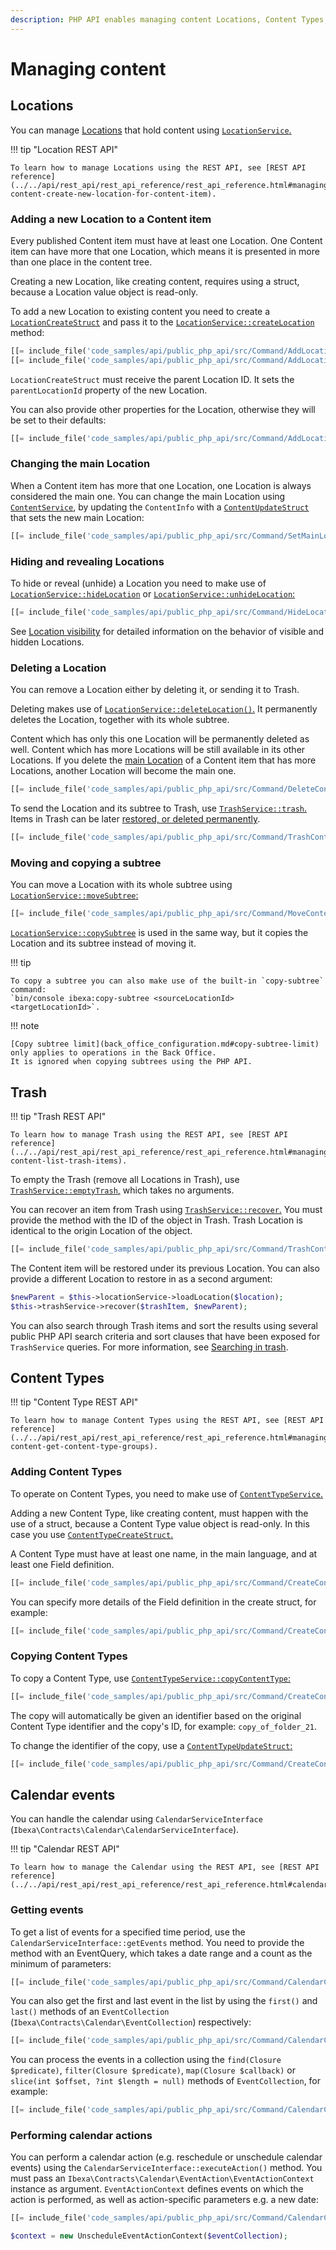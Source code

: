 ```yaml
---
description: PHP API enables managing content Locations, Content Types, as well as content in Trash and Calendar events.
---
```


# Managing content

## Locations

You can manage [Locations](locations.md) that hold content
using [`LocationService`.](https://github.com/ibexa/core/blob/main/src/contracts/Repository/LocationService.php)

!!! tip "Location REST API"

    To learn how to manage Locations using the REST API, see [REST API reference](../../api/rest_api/rest_api_reference/rest_api_reference.html#managing-content-create-new-location-for-content-item).

### Adding a new Location to a Content item

Every published Content item must have at least one Location.
One Content item can have more that one Location, which means it is presented in more than one place
in the content tree.

Creating a new Location, like creating content, requires using a struct,
because a Location value object is read-only.

To add a new Location to existing content you need to create
a [`LocationCreateStruct`](https://github.com/ibexa/core/blob/main/src/contracts/Repository/Values/Content/LocationCreateStruct.php)
and pass it to the [`LocationService::createLocation`](https://github.com/ibexa/core/blob/main/src/contracts/Repository/LocationService.php#L141) method:

``` php
[[= include_file('code_samples/api/public_php_api/src/Command/AddLocationToContentCommand.php', 50, 51) =]]
[[= include_file('code_samples/api/public_php_api/src/Command/AddLocationToContentCommand.php', 55, 57) =]]
```

`LocationCreateStruct` must receive the parent Location ID.
It sets the `parentLocationId` property of the new Location.

You can also provide other properties for the Location, otherwise they will be set to their defaults:

``` php
[[= include_file('code_samples/api/public_php_api/src/Command/AddLocationToContentCommand.php', 52, 54) =]]
```

### Changing the main Location

When a Content item has more that one Location, one Location is always considered the main one.
You can change the main Location using [`ContentService`](https://github.com/ibexa/core/blob/main/src/contracts/Repository/ContentService.php),
by updating the `ContentInfo` with a [`ContentUpdateStruct`](https://github.com/ibexa/core/blob/main/src/contracts/Repository/Values/Content/ContentUpdateStruct.php)
that sets the new main Location:

``` php
[[= include_file('code_samples/api/public_php_api/src/Command/SetMainLocationCommand.php', 48, 52) =]]
```

### Hiding and revealing Locations

To hide or reveal (unhide) a Location you need to make use of
[`LocationService::hideLocation`](https://github.com/ibexa/core/blob/main/src/contracts/Repository/LocationService.php#L175)
or [`LocationService::unhideLocation`:](https://github.com/ibexa/core/blob/main/src/contracts/Repository/LocationService.php#L189)

``` php
[[= include_file('code_samples/api/public_php_api/src/Command/HideLocationCommand.php', 46, 47) =]][[= include_file('code_samples/api/public_php_api/src/Command/HideLocationCommand.php', 49, 50) =]]
```

See [Location visibility](locations.md#location-visibility) for detailed information
on the behavior of visible and hidden Locations.

### Deleting a Location

You can remove a Location either by deleting it, or sending it to Trash.

Deleting makes use of [`LocationService::deleteLocation()`.](https://github.com/ibexa/core/blob/main/src/contracts/Repository/LocationService.php#L215)
It permanently deletes the Location, together with its whole subtree.

Content which has only this one Location will be permanently deleted as well.
Content which has more Locations will be still available in its other Locations.
If you delete the [main Location](#changing-the-main-location) of a Content item that has more Locations,
another Location will become the main one.

``` php
[[= include_file('code_samples/api/public_php_api/src/Command/DeleteContentCommand.php', 44, 45) =]]
```

To send the Location and its subtree to Trash,
use [`TrashService::trash`.](https://github.com/ibexa/core/blob/main/src/contracts/Repository/TrashService.php#L49)
Items in Trash can be later [restored, or deleted permanently](#trash).

``` php
[[= include_file('code_samples/api/public_php_api/src/Command/TrashContentCommand.php', 54, 55) =]]
```

### Moving and copying a subtree

You can move a Location with its whole subtree using [`LocationService::moveSubtree`:](https://github.com/ibexa/core/blob/main/src/contracts/Repository/LocationService.php#L206)

``` php
[[= include_file('code_samples/api/public_php_api/src/Command/MoveContentCommand.php', 46, 49) =]]
```

[`LocationService::copySubtree`](https://github.com/ibexa/core/blob/main/src/contracts/Repository/LocationService.php#L38) is used in the same way,
but it copies the Location and its subtree instead of moving it.

!!! tip

    To copy a subtree you can also make use of the built-in `copy-subtree` command:
    `bin/console ibexa:copy-subtree <sourceLocationId> <targetLocationId>`.

!!! note

    [Copy subtree limit](back_office_configuration.md#copy-subtree-limit) only applies to operations in the Back Office.
    It is ignored when copying subtrees using the PHP API.

## Trash

!!! tip "Trash REST API"

    To learn how to manage Trash using the REST API, see [REST API reference](../../api/rest_api/rest_api_reference/rest_api_reference.html#managing-content-list-trash-items).

To empty the Trash (remove all Locations in Trash), use [`TrashService::emptyTrash`,](https://github.com/ibexa/core/blob/main/src/contracts/Repository/TrashService.php#L75)
which takes no arguments.

You can recover an item from Trash using [`TrashService::recover`.](https://github.com/ibexa/core/blob/main/src/contracts/Repository/TrashService.php#L63)
You must provide the method with the ID of the object in Trash.
Trash Location is identical to the origin Location of the object.

``` php
[[= include_file('code_samples/api/public_php_api/src/Command/TrashContentCommand.php', 64, 65) =]]
```

The Content item will be restored under its previous Location.
You can also provide a different Location to restore in as a second argument:

``` php
$newParent = $this->locationService->loadLocation($location);
$this->trashService->recover($trashItem, $newParent);
```

You can also search through Trash items and sort the results using several public PHP API search criteria and sort clauses that have been exposed for `TrashService` queries.
For more information, see [Searching in trash](search_api.md#searching-in-trash).

## Content Types

!!! tip "Content Type REST API"

    To learn how to manage Content Types using the REST API, see [REST API reference](../../api/rest_api/rest_api_reference/rest_api_reference.html#managing-content-get-content-type-groups).

### Adding Content Types

To operate on Content Types, you need to make use of [`ContentTypeService`.](https://github.com/ibexa/core/blob/main/src/contracts/Repository/ContentTypeService.php)

Adding a new Content Type, like creating content, must happen with the use of a struct, because a Content Type value object is read-only.
In this case you use [`ContentTypeCreateStruct`.](https://github.com/ibexa/core/blob/main/src/contracts/Repository/Values/ContentType/ContentTypeCreateStruct.php)

A Content Type must have at least one name, in the main language, and at least one Field definition.

``` php
[[= include_file('code_samples/api/public_php_api/src/Command/CreateContentTypeCommand.php', 58, 68) =]][[= include_file('code_samples/api/public_php_api/src/Command/CreateContentTypeCommand.php', 75, 84) =]]
```

You can specify more details of the Field definition in the create struct, for example:

``` php
[[= include_file('code_samples/api/public_php_api/src/Command/CreateContentTypeCommand.php', 66, 76) =]]
```

### Copying Content Types

To copy a Content Type, use [`ContentTypeService::copyContentType`:](https://github.com/ibexa/core/blob/main/src/contracts/Repository/ContentTypeService.php#L241)

``` php
[[= include_file('code_samples/api/public_php_api/src/Command/CreateContentTypeCommand.php', 88, 89) =]]
```

The copy will automatically be given an identifier based on the original Content Type identifier
and the copy's ID, for example: `copy_of_folder_21`.

To change the identifier of the copy, use a [`ContentTypeUpdateStruct`:](https://github.com/ibexa/core/blob/main/src/contracts/Repository/Values/ContentType/ContentTypeUpdateStruct.php)

``` php
[[= include_file('code_samples/api/public_php_api/src/Command/CreateContentTypeCommand.php', 89, 95) =]]
```

## Calendar events

You can handle the calendar using `CalendarServiceInterface` (`Ibexa\Contracts\Calendar\CalendarServiceInterface`).

!!! tip "Calendar REST API"

    To learn how to manage the Calendar using the REST API, see [REST API reference](../../api/rest_api/rest_api_reference/rest_api_reference.html#calendar).

### Getting events

To get a list of events for a specified time period, use the `CalendarServiceInterface::getEvents` method.
You need to provide the method with an EventQuery, which takes a date range and a count as the minimum of parameters:

``` php
[[= include_file('code_samples/api/public_php_api/src/Command/CalendarCommand.php', 39, 50) =]]
```

You can also get the first and last event in the list by using the `first()` and `last()` methods of an `EventCollection` (`Ibexa\Contracts\Calendar\EventCollection`) respectively:

``` php
[[= include_file('code_samples/api/public_php_api/src/Command/CalendarCommand.php', 51, 53) =]]
```

You can process the events in a collection using the `find(Closure $predicate)`, `filter(Closure $predicate)`,
`map(Closure $callback)` or `slice(int $offset, ?int $length = null)` methods of `EventCollection`, for example:

``` php
[[= include_file('code_samples/api/public_php_api/src/Command/CalendarCommand.php', 54, 57) =]]
```

### Performing calendar actions

You can perform a calendar action (e.g. reschedule or unschedule calendar events) using the `CalendarServiceInterface::executeAction()` method.
You must pass an `Ibexa\Contracts\Calendar\EventAction\EventActionContext` instance as argument.
`EventActionContext` defines events on which the action is performed, as well as action-specific parameters e.g. a new date:

``` php
[[= include_file('code_samples/api/public_php_api/src/Command/CalendarCommand.php', 59, 61) =]]
```

``` php
$context = new UnscheduleEventActionContext($eventCollection);
```
